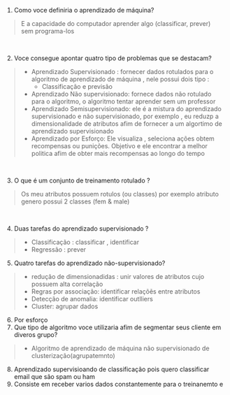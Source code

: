 1. Como voce definiria o aprendizado de máquina?
> E a capacidade do computador aprender algo (classificar, prever) sem programa-los

&nbsp;

2. Voce consegue apontar quatro tipo de problemas que se destacam?
> * Aprendizado Supervisionado : fornecer dados rotulados para o algoritmo de aprendizado de máquina , nele possui dois tipo :
>   * Classificação e previsão
> * Aprendizado Não supervisionado: fornece dados não rotulado para o algoritmo, o algoritmo tentar aprender sem um professor
> * Aprendizado Semisupervisionado: ele é a mistura do aprendizado supervisionado e não supervisionado, por exemplo , eu reduzp a dimensionalidade de atributos afim de fornecer a um algortimo de aprendizado supervisionado
> * Aprendizado por Esforço: Ele visualiza , seleciona ações obtem recompensas ou punições. Objetivo e ele encontrar a melhor politica afim de obter mais recompensas ao longo do tempo

&nbsp;

3. O que é um conjunto de treinamento rotulado ?
> Os meu atributos possuem rotulos (ou classes) por exemplo atributo genero possui 2 classes (fem & male)

&nbsp;

4. Duas tarefas do aprendizado supervisionado ? 
> * Classificação : classificar , identificar 
> *  Regressão : prever 


5. Quatro tarefas do aprendizado não-supervisionado?
> * redução de dimensionadidas : unir valores de atributos cujo possuem alta correlação
> * Regras por associação: identificar relaçõẽs entre atributos
> * Detecção de anomalia: identificar outlliers
> * Cluster: agrupar dados 


6. Por esforço
7. Que tipo de algoritmo voce utilizaria afim de segmentar seus cliente em diveros grupo?
> * Algoritmo de aprendizado de máquina não supervisionado de clusterização(agrupatemnto)
8. Aprendizado supervisioando de classificação pois quero classificar email que são spam ou ham
9. Consiste em receber varios dados constantemente para o treinanemto e  